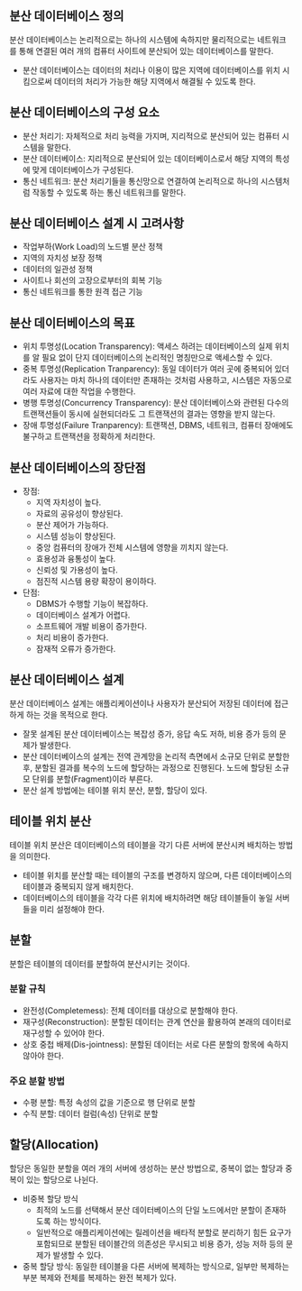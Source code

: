 ## 분산 데이터베이스 정의

분산 데이터베이스는 논리적으로는 하나의 시스템에 속하지만 물리적으로는 네트워크를 통해 연결된 여러 개의 컴퓨터 사이트에 분산되어 있는 데이터베이스를 말한다.

- 분산 데이터베이스는 데이터의 처리나 이용이 많은 지역에 데이터베이스를 위치 시킴으로써 데이터의 처리가 가능한 해당 지역에서 해결될 수 있도록 한다.

## 분산 데이터베이스의 구성 요소

- 분산 처리기: 자체적으로 처리 능력을 가지며, 지리적으로 분산되어 있는 컴퓨터 시스템을 말한다.
- 분산 데이터베이스: 지리적으로 분산되어 있는 데이터베이스로서 해당 지역의 특성에 맞게 데이터베이스가 구성된다.
- 통신 네트워크: 분산 처리기들을 통신망으로 연결하여 논리적으로 하나의 시스템처럼 작동할 수 있도록 하는 통신 네트워크를 말한다.

## 분산 데이터베이스 설계 시 고려사항

- 작업부하(Work Load)의 노드별 분산 정책
- 지역의 자치성 보장 정책
- 데이터의 일관성 정책
- 사이트나 회선의 고장으로부터의 회복 기능
- 통신 네트워크를 통한 원격 접근 기능

## 분산 데이터베이스의 목표

- 위치 투명성(Location Transparency): 액세스 하려는 데이터베이스의 실제 위치를 알 필요 없이 단지 데이터베이스의 논리적인 명칭만으로 액세스할 수 있다.
- 중복 투명성(Replication Tranparency): 동일 데이터가 여러 곳에 중복되어 있더라도 사용자는 마치 하나의 데이터만 존재하는 것처럼 사용하고, 시스템은 자동으로 여러 자료에 대한 작업을 수행한다.
- 병행 투명성(Concurrency Transparency): 분산 데이터베이스와 관련된 다수의 트랜잭션들이 동시에 실현되더라도 그 트랜잭션의 결과는 영향을 받지 않는다.
- 장애 투명성(Failure Tranparency): 트랜잭션, DBMS, 네트워크, 컴퓨터 장애에도 불구하고 트랜잭션을 정확하게 처리한다.

## 분산 데이터베이스의 장단점

- 장점:
  - 지역 자치성이 높다.
  - 자료의 공유성이 향상된다.
  - 분산 제어가 가능하다.
  - 시스템 성능이 향상된다.
  - 중앙 컴퓨터의 장애가 전체 시스템에 영향을 끼치지 않는다.
  - 효용성과 융통성이 높다.
  - 신뢰성 및 가용성이 높다.
  - 점진적 시스템 용량 확장이 용이하다.
- 단점:
  - DBMS가 수행할 기능이 복잡하다.
  - 데이터베이스 설계가 어렵다.
  - 소프트웨어 개발 비용이 증가한다.
  - 처리 비용이 증가한다.
  - 잠재적 오류가 증가한다.

## 분산 데이터베이스 설계

분산 데이터베이스 설계는 애플리케이션이나 사용자가 분산되어 저장된 데이터에 접근하게 하는 것을 목적으로 한다.

- 잘못 설계된 분산 데이터베이스는 복잡성 증가, 응답 속도 저하, 비용 증가 등의 문제가 발생한다.
- 분산 데이터베이스의 설계는 전역 관계망을 논리적 측면에서 소규모 단위로 분할한 후, 분할된 결과를 복수의 노드에 할당하는 과정으로 진행된다. 노드에 할당된 소규모 단위를 분할(Fragment)이라 부른다.
- 분산 설계 방법에는 테이블 위치 분산, 분할, 할당이 있다.

## 테이블 위치 분산

테이블 위치 분산은 데이터베이스의 테이블을 각기 다른 서버에 분산시켜 배치하는 방법을 의미한다.

- 테이블 위치를 분산할 때는 테이블의 구조를 변경하지 않으며, 다른 데이터베이스의 테이블과 중복되지 않게 배치한다.
- 데이터베이스의 테이블을 각각 다른 위치에 배치하려면 해당 테이블들이 놓일 서버들을 미리 설정해야 한다.

## 분할

분할은 테이블의 데이터를 분할하여 분산시키는 것이다.

### 분할 규칙

- 완전성(Completemess): 전체 데이터를 대상으로 분할해야 한다.
- 재구성(Reconstruction): 분할된 데이터는 관계 연산을 활용하여 본래의 데이터로 재구성할 수 있어야 한다.
- 상호 중첩 배제(Dis-jointness): 분할된 데이터는 서로 다른 분할의 항목에 속하지 않아야 한다.

### 주요 분할 방법

- 수평 분할: 특정 속성의 값을 기준으로 행 단위로 분할
- 수직 분할: 데이터 컬럼(속성) 단위로 분할

## 할당(Allocation)

할당은 동일한 분할을 여러 개의 서버에 생성하는 분산 방법으로, 중복이 없는 할당과 중복이 있는 할당으로 나뉜다.

- 비중복 할당 방식
  - 최적의 노드를 선택해서 분산 데이터베이스의 단일 노드에서만 분할이 존재하도록 하는 방식이다.
  - 일반적으로 애플리케이션에는 릴레이션을 배타적 분할로 분리하기 힘든 요구가 포함되므로 분할된 테이블간의 의존성은 무시되고 비용 증가, 성능 저하 등의 문제가 발생할 수 있다.
- 중복 할당 방식: 동일한 테이블을 다른 서버에 복제하는 방식으로, 일부만 복제하는 부분 복제와 전체를 복제하는 완전 복제가 있다.
